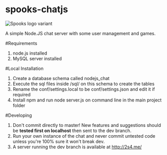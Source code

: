 spooks-chatjs
================

![Spooks logo variant](http://i.imgur.com/gs3iohM.jpg "Spooks logo")

A simple Node.JS chat server with some user management and games.

#Requirements
1. node.js installed 
2. MySQL server installed

#Local Installation
1. Create a database schema called nodejs_chat
2. Execute the sql files inside /sql/ on this schema to create the tables
3. Rename the conf/settings.local to be conf/settings.json and edit it if required
4. Install npm and run node server.js on command line in the main project folder

#Developing
1. Don't commit directly to master! New features and suggestions should be **tested first on localhost** then sent to the dev branch.
2. Run your own instance of the chat and never commit untested code unless you're 100% sure it won't break dev.
3. A server running the dev branch is available at <http://2s4.me/>
